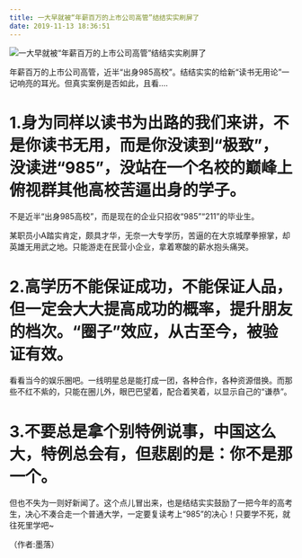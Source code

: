 ```yaml
---
title: 一大早就被“年薪百万的上市公司高管”结结实实刷屏了
date: 2019-11-13 18:36:51
---
```


 ![一大早就被“年薪百万的上市公司高管”结结实实刷屏了](http://p1.pstatp.com/large/26ed0003ab6d16b6357c)

 年薪百万的上市公司高管，近半“出身985高校”。结结实实的给新“读书无用论”一记响亮的耳光。但真实案例是否如此，且看....

# 1.身为同样以读书为出路的我们来讲，不是你读书无用，而是你没读到“极致”，没读进“985”，没站在一个名校的巅峰上俯视群其他高校苦逼出身的学子。

 不是近半“出身985高校”，而是现在的企业只招收“985”“211”的毕业生。

 某职员小A踏实肯定，颇具才华，无奈一大专学历，苦逼的在大京城摩拳擦掌，却英雄无用武之地。只能游走在民营小企业，拿着寒酸的薪水抱头痛哭。

# 2.高学历不能保证成功，不能保证人品，但一定会大大提高成功的概率，提升朋友的档次。“圈子”效应，从古至今，被验证有效。

 看看当今的娱乐圈吧。一线明星总是能打成一团，各种合作，各种资源借换。而那些不红不紫的，只能在圈儿外，眼巴巴望着，配合着笑着，以显示自己的“谦恭”。

# 3.不要总是拿个别特例说事，中国这么大，特例总会有，但悲剧的是：你不是那一个。

 但也不失为一则好新闻了。这个点儿冒出来，也是结结实实鼓励了一把今年的高考生，决心不凑合走一个普通大学，一定要复读考上“985”的决心！只要学不死，就往死里学吧~

 （作者:墨落）
